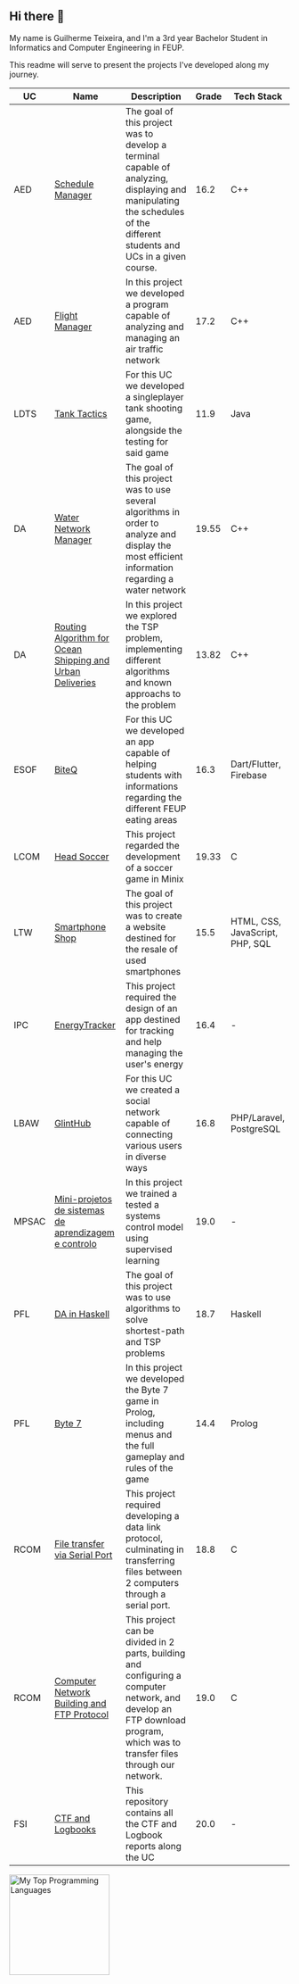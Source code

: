 ## Hi there 👋

My name is Guilherme Teixeira, and I'm a 3rd year Bachelor Student in Informatics and Computer Engineering in FEUP.

This readme will serve to present the projects I've developed along my journey.

| UC | Name | Description | Grade | Tech Stack |
|----|------|-------------|-------|------------|
| AED | [Schedule Manager](https://github.com/EuNumShei/Project1AED) | The goal of this project was to develop a terminal capable of analyzing, displaying and manipulating the schedules of the different students and UCs in a given course. | 16.2 | C++ |
| AED | [Flight Manager](https://github.com/EuNumShei/Project2AED) | In this project we developed a program capable of analyzing and managing an air traffic network | 17.2 | C++ |
| LDTS | [Tank Tactics](https://github.com/EuNumShei/ProjectLDTS) | For this UC we developed a singleplayer tank shooting game, alongside the testing for said game | 11.9 | Java |
| DA | [Water Network Manager](https://github.com/EuNumShei/ProjectDA) | The goal of this project was to use several algorithms in order to analyze and display the most efficient information regarding a water network | 19.55 | C++ |
| DA | [Routing Algorithm for Ocean Shipping and Urban Deliveries](https://github.com/EuNumShei/Project2DA) | In this project we explored the TSP problem, implementing different algorithms and known approachs to the problem | 13.82 | C++ |
| ESOF | [BiteQ](https://github.com/EuNumShei/ProjectESOF) | For this UC we developed an app capable of helping students with informations regarding the different FEUP eating areas | 16.3 | Dart/Flutter, Firebase |
| LCOM | [Head Soccer](https://github.com/EuNumShei/ProjectLCOM) | This project regarded the development of a soccer game in Minix | 19.33 | C |
| LTW | [Smartphone Shop](https://github.com/EuNumShei/ProjectLTW) | The goal of this project was to create a website destined for the resale of used smartphones | 15.5 | HTML, CSS, JavaScript, PHP, SQL |
| IPC | [EnergyTracker](https://github.com/EuNumShei/ProjectIPC) | This project required the design of an app destined for tracking and help managing the user's energy | 16.4 | - |
| LBAW | [GlintHub](https://github.com/EuNumShei/ProjectLBAW) | For this UC we created a social network capable of connecting various users in diverse ways | 16.8 | PHP/Laravel, PostgreSQL |
| MPSAC | [Mini-projetos de sistemas de aprendizagem e controlo](https://github.com/pchmelo/MPSAC_Project) | In this project we trained a tested a systems control model using supervised learning | 19.0 | - |
| PFL | [DA in Haskell](https://github.com/EuNumShei/Project1PFL) | The goal of this project was to use algorithms to solve shortest-path and TSP problems | 18.7 | Haskell |
| PFL | [Byte 7](https://github.com/EuNumShei/ProjectPFL2) | In this project we developed the Byte 7 game in Prolog, including menus and the full gameplay and rules of the game | 14.4 | Prolog |
| RCOM | [File transfer via Serial Port](https://github.com/EuNumShei/ProjectRCOM) | This project required developing a data link protocol, culminating in transferring files between 2 computers through a serial port. | 18.8 | C |
| RCOM | [Computer Network Building and FTP Protocol](https://github.com/EuNumShei/ProjectRCOM2) | This project can be divided in 2 parts, building and configuring a computer network, and develop an FTP download program, which was to transfer files through our network. | 19.0 | C |
| FSI | [CTF and Logbooks](https://github.com/EuNumShei/FSI) | This repository contains all the CTF and Logbook reports along the UC | 20.0 | - |

<picture>
    <source media="(prefers-color-scheme: dark)" srcset="https://github-readme-stats.vercel.app/api/top-langs/?username=gsilva00&layout=compact&langs_count=6&theme=aura">
    <source media="(prefers-color-scheme: light)" srcset="https://github-readme-stats.vercel.app/api/top-langs/?username=gsilva00&layout=compact&langs_count=6&theme=flag-india">
    <img height="180em" alt="My Top Programming Languages" src="https://github-readme-stats.vercel.app/api/top-langs/?username=EuNumShei&layout=compact&langs_count=6">
  </picture>
